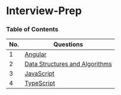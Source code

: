 # Interview-Prep

### Table of Contents

| No. | Questions |
|---- | ----------|
|1 | [Angular](https://github.com/sayanamanikanta/Interview-Prep/tree/main/Angular)|
|2 | [Data Structures and Algorithms](https://github.com/sayanamanikanta/Interview-Prep/tree/main/Data%20Structures%20and%20Algorithms)|
|3 | [JavaScript](https://github.com/sayanamanikanta/Interview-Prep/tree/main/Javascript)|
|4 | [TypeScript](https://github.com/sayanamanikanta/Interview-Prep/tree/main/TypeScript)|